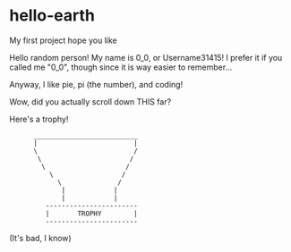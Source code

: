 # hello-earth
My first project hope you like


Hello random person! 
My name is 0_0, or Username31415!
I prefer it if you called me "0_0", though since it is way easier to remember...

Anyway, I like pie, pi (the number), and coding!


































































Wow, did you actually scroll down THIS far?

Here's a trophy!







          __________________________
          |                        |
          \                        /
           \                      /
            \                    /
              \                 /
                \              /
                 |            |
                 |            |
             -----------------------
             |       TROPHY        |
             -----------------------
             
             
             
             
             
             
  (It's bad, I know)
